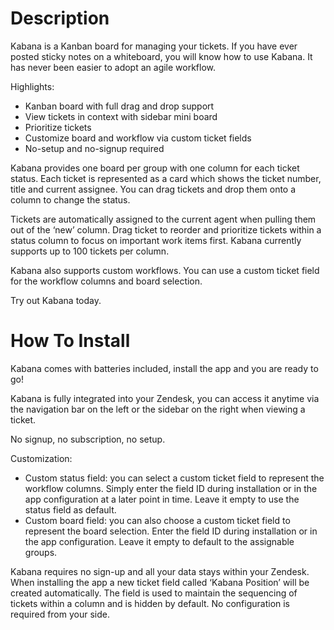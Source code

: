 # Description

Kabana is a Kanban board for managing your tickets. If you have ever posted sticky notes on a whiteboard, you will know how to use Kabana. It has never been easier to adopt an agile workflow.

Highlights:

* Kanban board with full drag and drop support
* View tickets in context with sidebar mini board
* Prioritize tickets
* Customize board and workflow via custom ticket fields
* No-setup and no-signup required

Kabana provides one board per group with one column for each ticket status. Each ticket is represented as a card which shows the ticket number, title and current assignee. You can drag tickets and drop them onto a column to change the status.

Tickets are automatically assigned to the current agent when pulling them out of the ‘new’ column. Drag ticket to reorder and prioritize tickets within a status column to focus on important work items first. Kabana currently supports up to 100 tickets per column.

Kabana also supports custom workflows. You can use a custom ticket field for the workflow columns and board selection.

Try out Kabana today.

# How To Install

Kabana comes with batteries included, install the app and you are ready to go!

Kabana is fully integrated into your Zendesk, you can access it anytime via the navigation bar on the left or the sidebar on the right when viewing a ticket.

No signup, no subscription, no setup.

Customization:

* Custom status field: you can select a custom ticket field to represent the workflow columns. Simply enter the field ID during installation or in the app configuration at a later point in time. Leave it empty to use the status field as default.
* Custom board field: you can also choose a custom ticket field to represent the board selection. Enter the field ID during installation or in the app configuration. Leave it empty to default to the assignable groups.

Kabana requires no sign-up and all your data stays within your Zendesk. When installing the app a new ticket field called ‘Kabana Position’ will be created automatically. The field is used to maintain the sequencing of tickets within a column and is hidden by default. No configuration is required from your side.

